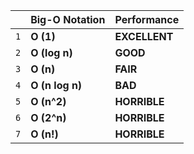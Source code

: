 |   | Big-O Notation  | Performance |
| ------------- | ------------- | ------------- |
| ```1``` | **O (1)** | **EXCELLENT**  |
| ```2``` | **O (log n)** | **GOOD**  |
| ```3``` | **O (n)** | **FAIR**  |
| ```4``` | **O (n log n)** | **BAD**  |
| ```5``` | **O (n^2)** | **HORRIBLE**  |
| ```6``` | **O (2^n)** | **HORRIBLE**  |
| ```7``` | **O (n!)** | **HORRIBLE**  |

